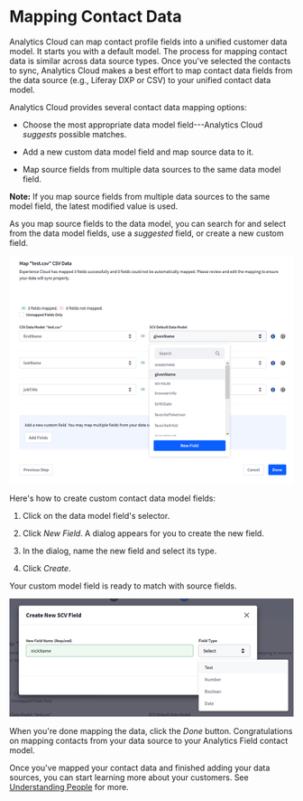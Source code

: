# Mapping Contact Data [](id=mapping-contact-data)

Analytics Cloud can map contact profile fields into a unified customer data
model. It starts you with a default model. The process for mapping contact data
is similar across data source types. Once you've selected the contacts to sync,
Analytics Cloud makes a best effort to map contact data fields from the data
source (e.g., Liferay DXP or CSV) to your unified contact data model. 

Analytics Cloud provides several contact data mapping options:

- Choose the most appropriate data model field---Analytics Cloud *suggests* 
  possible matches.

- Add a new custom data model field and map source data to it.

- Map source fields from multiple data sources to the same data model field.

**Note:** If you map source fields from multiple data sources to the same model
field, the latest modified value is used. 

As you map source fields to the data model, you can search for and select from
the data model fields, use a *suggested* field, or create a new custom field. 

![Figure 1: Analytics Cloud facilitates finding appropriate data model fields and offering suggestions.](../../images/mapping-contact-data.png)

Here's how to create custom contact data model fields:

1. Click on the data model field's selector.

2. Click *New Field*. A dialog appears for you to create the new field.

3. In the dialog, name the new field and select its type.

4. Click *Create*.

Your custom model field is ready to match with source fields. 

![Figure 2: Creating new data model fields is easy.](../../images/new-contact-field.png)

When you're done mapping the data, click the *Done* button. Congratulations on
mapping contacts from your data source to your Analytics Field contact model. 

Once you've mapped your contact data and finished adding your data sources, you
can start learning more about your customers. See 
[Understanding People](https://github.com/liferay/liferay-docs/blob/master/discover/analytics-cloud/articles/03-understanding-people/00-understanding-people-intro.markdown)
for more.
